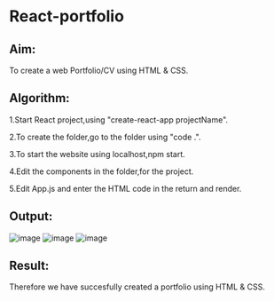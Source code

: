 # React-portfolio
## Aim:
To create a web Portfolio/CV using HTML & CSS.
## Algorithm:
1.Start React project,using "create-react-app projectName".

2.To create the folder,go to the folder using "code .".

3.To start the website using localhost,npm start.

4.Edit the components in the folder,for the project.

5.Edit App.js and enter the HTML code in the return and render.

## Output:
![image](https://github.com/ShamRathan/React-portfolio/assets/93587823/e460edcb-b18d-4bf7-9ea1-4d78289392ab)
![image](https://github.com/ShamRathan/React-portfolio/assets/93587823/b78cfac4-a0a6-4b8c-ba9f-6bc39cdb32ff)
![image](https://github.com/ShamRathan/React-portfolio/assets/93587823/24f98385-bc7d-470d-96c9-ea1131488094)
## Result:
Therefore we have succesfully created a portfolio using HTML & CSS.

